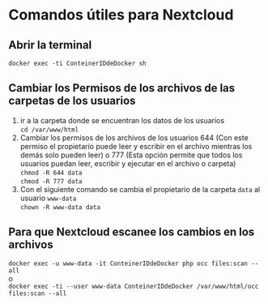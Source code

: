 # Comandos útiles para Nextcloud

## Abrir la terminal

`docker exec -ti ConteinerIDdeDocker sh`

## Cambiar los Permisos de los archivos de las carpetas de los usuarios

1. ir a la carpeta donde se encuentran los datos de los usuarios <br>
`cd /var/www/html`
2. Cambiar los permisos de los archivos de los usuarios 644 (Con este permiso el propietario puede leer y escribir en el archivo mientras los demás solo pueden leer) o 777 (Esta opción permite que todos los usuarios puedan leer, escribir y ejecutar en el archivo o carpeta) <br>
`chmod -R 644 data` <br>
`chmod -R 777 data`
3. Con el siguiente comando se cambia el propietario de la carpeta `data` al usuario `www-data` <br>
`chown -R www-data data`

## Para que Nextcloud escanee los cambios en los archivos

`docker exec -u www-data -it ConteinerIDdeDocker php occ files:scan --all`
<br>o<br>
`docker exec -ti --user www-data ConteinerIDdeDocker /var/www/html/occ files:scan --all`


